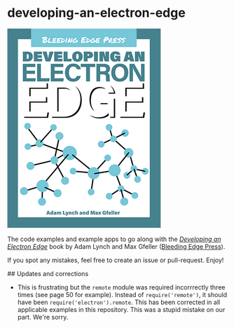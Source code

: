 # developing-an-electron-edge

[![Developing an Electron Edge cover](bookCover.png)](https://bleedingedgepress.com/developing-an-electron-edge/)

The code examples and example apps to go along with the [*Developing an Electron Edge*](https://bleedingedgepress.com/developing-an-electron-edge/) book by Adam Lynch and Max Gfeller ([Bleeding Edge Press](https://bleedingedgepress.com/)).

If you spot any mistakes, feel free to create an issue or pull-request. Enjoy!

## Updates and corrections

- This is frustrating but the `remote` module was required incorrrectly three times (see page 50 for example). Instead of `require('remote')`, it should have been `require('electron').remote`. This has been corrected in all applicable examples in this repository. This was a stupid mistake on our part. We're sorry.
